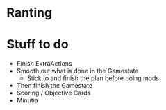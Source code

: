 # Ranting
# Stuff to do
- Finish ExtraActions
- Smooth out what is done in the Gamestate
    - Stick to and finish the plan before doing mods 
- Then finish the Gamestate
- Scoring / Objective Cards
- Minutia
